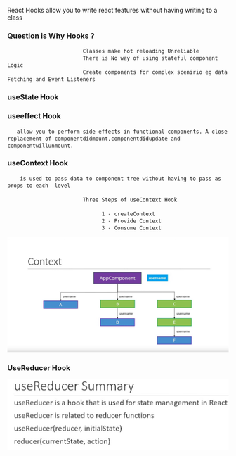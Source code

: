 React Hooks allow you to write react features without having writing to a class
   
  ### Question is   Why Hooks ?

                            Classes make hot reloading Unreliable 
                            There is No way of using stateful component  Logic
                            Create components for complex scenirio eg data Fetching and Event Listeners

###   useState Hook

###   useeffect Hook
   
       allow you to perform side effects in functional components. A close replacement of componentdidmount,componentdidupdate and componentwillunmount. 

###   useContext Hook
        is used to pass data to component tree without having to pass as props to each  level 
                           
                            Three Steps of useContext Hook
                                  
                                  1 - createContext
                                  2 - Provide Context
                                  3 - Consume Context


![](images/UseContext.png)

### UseReducer Hook 

![](images/useReducer.png)

